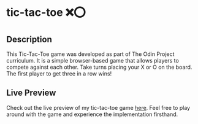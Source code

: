 # tic-tac-toe ❌⭕

## Description

This Tic-Tac-Toe game was developed as part of The Odin Project curriculum. It is a simple browser-based game that allows players to compete against each other. Take turns placing your X or O on the board. The first player to get three in a row wins!

## Live Preview

Check out the live preview of my tic-tac-toe game [here](https://tho-tu.github.io/tic-tac-toe/). Feel free to play around with the game and experience the implementation firsthand.
